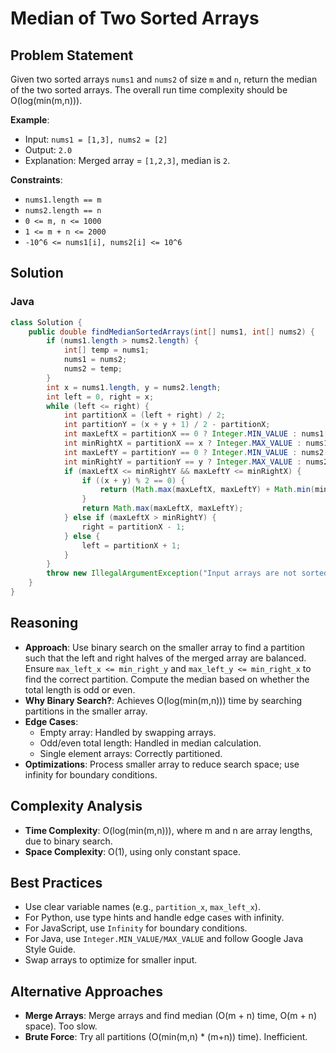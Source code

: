 # Median of Two Sorted Arrays

## Problem Statement
Given two sorted arrays `nums1` and `nums2` of size `m` and `n`, return the median of the two sorted arrays. The overall run time complexity should be O(log(min(m,n))).

**Example**:
- Input: `nums1 = [1,3], nums2 = [2]`
- Output: `2.0`
- Explanation: Merged array = `[1,2,3]`, median is `2`.

**Constraints**:
- `nums1.length == m`
- `nums2.length == n`
- `0 <= m, n <= 1000`
- `1 <= m + n <= 2000`
- `-10^6 <= nums1[i], nums2[i] <= 10^6`

## Solution

### Java
```java
class Solution {
    public double findMedianSortedArrays(int[] nums1, int[] nums2) {
        if (nums1.length > nums2.length) {
            int[] temp = nums1;
            nums1 = nums2;
            nums2 = temp;
        }
        int x = nums1.length, y = nums2.length;
        int left = 0, right = x;
        while (left <= right) {
            int partitionX = (left + right) / 2;
            int partitionY = (x + y + 1) / 2 - partitionX;
            int maxLeftX = partitionX == 0 ? Integer.MIN_VALUE : nums1[partitionX - 1];
            int minRightX = partitionX == x ? Integer.MAX_VALUE : nums1[partitionX];
            int maxLeftY = partitionY == 0 ? Integer.MIN_VALUE : nums2[partitionY - 1];
            int minRightY = partitionY == y ? Integer.MAX_VALUE : nums2[partitionY];
            if (maxLeftX <= minRightY && maxLeftY <= minRightX) {
                if ((x + y) % 2 == 0) {
                    return (Math.max(maxLeftX, maxLeftY) + Math.min(minRightX, minRightY)) / 2.0;
                }
                return Math.max(maxLeftX, maxLeftY);
            } else if (maxLeftX > minRightY) {
                right = partitionX - 1;
            } else {
                left = partitionX + 1;
            }
        }
        throw new IllegalArgumentException("Input arrays are not sorted");
    }
}
```

## Reasoning
- **Approach**: Use binary search on the smaller array to find a partition such that the left and right halves of the merged array are balanced. Ensure `max_left_x <= min_right_y` and `max_left_y <= min_right_x` to find the correct partition. Compute the median based on whether the total length is odd or even.
- **Why Binary Search?**: Achieves O(log(min(m,n))) time by searching partitions in the smaller array.
- **Edge Cases**:
  - Empty array: Handled by swapping arrays.
  - Odd/even total length: Handled in median calculation.
  - Single element arrays: Correctly partitioned.
- **Optimizations**: Process smaller array to reduce search space; use infinity for boundary conditions.

## Complexity Analysis
- **Time Complexity**: O(log(min(m,n))), where m and n are array lengths, due to binary search.
- **Space Complexity**: O(1), using only constant space.

## Best Practices
- Use clear variable names (e.g., `partition_x`, `max_left_x`).
- For Python, use type hints and handle edge cases with infinity.
- For JavaScript, use `Infinity` for boundary conditions.
- For Java, use `Integer.MIN_VALUE/MAX_VALUE` and follow Google Java Style Guide.
- Swap arrays to optimize for smaller input.

## Alternative Approaches
- **Merge Arrays**: Merge arrays and find median (O(m + n) time, O(m + n) space). Too slow.
- **Brute Force**: Try all partitions (O(min(m,n) * (m+n)) time). Inefficient.